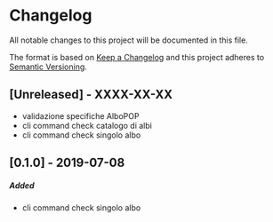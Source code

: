  # Changelog
 All notable changes to this project will be documented in this file.
 
 The format is based on [Keep a Changelog](http://keepachangelog.com/en/1.0.0/)
 and this project adheres to [Semantic Versioning](http://semver.org/spec/v2.0.0.html).
 
 ## [Unreleased] -  XXXX-XX-XX
 - validazione specifiche AlboPOP
 - cli command check catalogo di albi
 - cli command check singolo albo
 
 ## [0.1.0] -  2019-07-08
 ##### Added
 - cli command check singolo albo
 